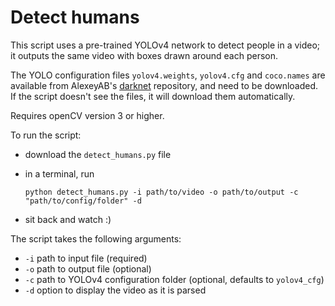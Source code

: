 # Detect humans

This script uses a pre-trained YOLOv4 network to detect people in a video; it outputs the same video with boxes drawn around each person. 

The YOLO configuration files `yolov4.weights`, `yolov4.cfg` and `coco.names` are available from AlexeyAB's [darknet](https://github.com/AlexeyAB/darknet) repository, and need to be downloaded.
If the script doesn't see the files, it will download them automatically.

Requires openCV version 3 or higher.



To run the script:

- download the `detect_humans.py` file

- in a terminal, run 

  ```python detect_humans.py -i path/to/video -o path/to/output -c "path/to/config/folder" -d```

- sit back and watch :)

The script takes the following arguments:
 - `-i` path to input file (required)
 - `-o` path to output file (optional)
 - `-c` path to YOLOv4 configuration folder (optional, defaults to `yolov4_cfg`)
 - `-d` option to display the video as it is parsed

  
